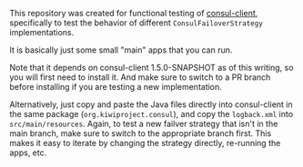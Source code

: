 This repository was created for functional testing of [consul-client](https://github.com/kiwiproject/consul-client), specifically to test the behavior of different `ConsulFailoverStrategy` implementations.

It is basically just some small "main" apps that you can run.

Note that it depends on consul-client 1.5.0-SNAPSHOT as of this writing, so you will first need to install it. And make sure to switch to a PR branch before installing if you are testing a new implementation.

Alternatively, just copy and paste the Java files directly into consul-client in the same package (`org.kiwiproject.consul`), and copy the `logback.xml` into `src/main/resources`. Again, to test a new failver strategy that isn't in the main branch, make sure to switch to the appropriate branch first. This makes it easy to iterate by changing the strategy directly, re-running the apps, etc.
